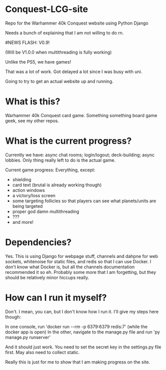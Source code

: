 # Conquest-LCG-site
Repo for the Warhammer 40k Conquest website using Python Django

Needs a bunch of explaining that I am not willing to do rn.

#NEWS FLASH: V0.9!

(Will be V1.0.0 when multithreading is fully working)

Unlike the PS5, we have games!

That was a lot of work. Got delayed a lot since I was busy with uni.

Going to try to get an actual website up and running.

# What is this?

Warhammer 40k Conquest card game. Something something board game geek, see my other repos.

# What is the current progress?

Currently we have: async chat rooms; login/logout; deck-building; async lobbies. Only thing really left to do is the actual game.

Current game progress: Everything, except:

- shielding
- card text (brutal is already working though)
- action windows
- a victory/loss screen
- some targeting follicles so that players can see what planets/units are being targeted
- proper god damn multithreading
- ???
- and more!

# Dependencies?

Yes. This is using Django for webpage stuff, channels and dahpne for web sockets, whitenoise for static files, and redis so that I can use Docker. I don't know what Docker is, but all the channels documentation recommended it so eh.
Probably some more that I am forgetting, but they should be relatively minor hiccups really.

# How can I run it myself?

Don't. I mean, you can, but I don't know how I run it. I'll give my steps here though:

In one console, run 'docker run --rm -p 6379:6379 redis:7' (while the docker app is open)
In the other, navigate to the manage.py file and run 'py manage.py runserver'

And it should just work. You need to set the secret key in the settings.py file first. May also need to collect static.

Really this is just for me to show that I am making progress on the site.
